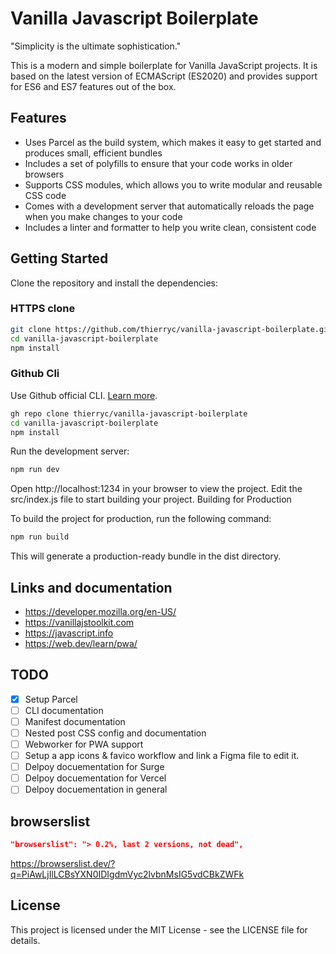 # Vanilla Javascript Boilerplate

"Simplicity is the ultimate sophistication."

This is a modern and simple boilerplate for Vanilla JavaScript projects. It is based on the latest version of ECMAScript (ES2020) and provides support for ES6 and ES7 features out of the box.

## Features

- Uses Parcel as the build system, which makes it easy to get started and produces small, efficient bundles
- Includes a set of polyfills to ensure that your code works in older browsers
- Supports CSS modules, which allows you to write modular and reusable CSS code
- Comes with a development server that automatically reloads the page when you make changes to your code
- Includes a linter and formatter to help you write clean, consistent code

## Getting Started

Clone the repository and install the dependencies:

### HTTPS clone

```bash
git clone https://github.com/thierryc/vanilla-javascript-boilerplate.git
cd vanilla-javascript-boilerplate
npm install
```

### Github Cli

Use Github official CLI. [Learn more](https://cli.github.com).

```bash
gh repo clone thierryc/vanilla-javascript-boilerplate
cd vanilla-javascript-boilerplate
npm install
```



Run the development server:

```bash
npm run dev
```

Open http://localhost:1234 in your browser to view the project.
Edit the src/index.js file to start building your project.
Building for Production

To build the project for production, run the following command:

```bash
npm run build
```

This will generate a production-ready bundle in the dist directory.

## Links and documentation

- https://developer.mozilla.org/en-US/
- https://vanillajstoolkit.com
- https://javascript.info
- https://web.dev/learn/pwa/


## TODO

- [X] Setup Parcel
- [ ] CLI documentation
- [ ] Manifest documentation
- [ ] Nested post CSS config and documentation
- [ ] Webworker for PWA support
- [ ] Setup a app icons & favico workflow and link a Figma file to edit it.
- [ ] Delpoy docuementation for Surge
- [ ] Delpoy docuementation for Vercel
- [ ] Delpoy docuementation in general

## browserslist

```json
"browserslist": "> 0.2%, last 2 versions, not dead",
```

https://browserslist.dev/?q=PiAwLjIlLCBsYXN0IDIgdmVyc2lvbnMsIG5vdCBkZWFk

## License

This project is licensed under the MIT License - see the LICENSE file for details.

